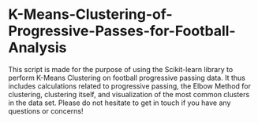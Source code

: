 # K-Means-Clustering-of-Progressive-Passes-for-Football-Analysis

This script is made for the purpose of using the Scikit-learn library to perform K-Means Clustering on football progressive passing data. It thus includes calculations related to progressive passing, the Elbow Method for clustering, clustering itself, and visualization of the most common clusters in the data set. Please do not hesitate to get in touch if you have any questions or concerns!
